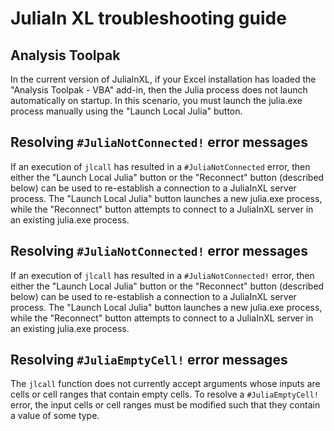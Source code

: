 # JuliaIn XL troubleshooting guide

## Analysis Toolpak 

In the current version of JuliaInXL, if your Excel installation has loaded the "Analysis Toolpak - VBA" add-in, then the Julia process does not launch automatically on startup.  In this scenario, you must launch the julia.exe process manually using the "Launch Local Julia" button.

## Resolving `#JuliaNotConnected!` error messages

If an execution of `jlcall` has resulted in a `#JuliaNotConnected` error, then either the "Launch Local Julia" button or the "Reconnect" button (described below) can be used to re-establish a connection to a JuliaInXL server process.  The "Launch Local Julia" button launches a new julia.exe process, while the "Reconnect" button attempts to connect to a JuliaInXL server in an existing julia.exe process.

## Resolving `#JuliaNotConnected!` error messages

If an execution of `jlcall` has resulted in a `#JuliaNotConnected!` error, then either the "Launch Local Julia" button or the "Reconnect" button (described below) can be used to re-establish a connection to a JuliaInXL server process.  The "Launch Local Julia" button launches a new julia.exe process, while the "Reconnect" button attempts to connect to a JuliaInXL server in an existing julia.exe process.

## Resolving `#JuliaEmptyCell!` error messages

The `jlcall` function does not currently accept arguments whose inputs are cells or cell ranges that contain empty cells.  To resolve a `#JuliaEmptyCell!` error, the input cells or cell ranges must be modified such that they contain a value of some type.